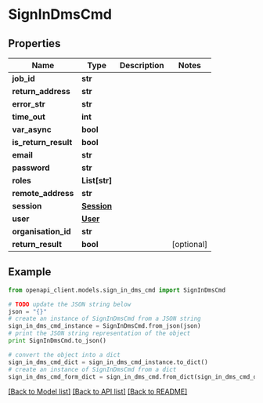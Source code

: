 # SignInDmsCmd


## Properties
Name | Type | Description | Notes
------------ | ------------- | ------------- | -------------
**job_id** | **str** |  | 
**return_address** | **str** |  | 
**error_str** | **str** |  | 
**time_out** | **int** |  | 
**var_async** | **bool** |  | 
**is_return_result** | **bool** |  | 
**email** | **str** |  | 
**password** | **str** |  | 
**roles** | **List[str]** |  | 
**remote_address** | **str** |  | 
**session** | [**Session**](Session.md) |  | 
**user** | [**User**](User.md) |  | 
**organisation_id** | **str** |  | 
**return_result** | **bool** |  | [optional] 

## Example

```python
from openapi_client.models.sign_in_dms_cmd import SignInDmsCmd

# TODO update the JSON string below
json = "{}"
# create an instance of SignInDmsCmd from a JSON string
sign_in_dms_cmd_instance = SignInDmsCmd.from_json(json)
# print the JSON string representation of the object
print SignInDmsCmd.to_json()

# convert the object into a dict
sign_in_dms_cmd_dict = sign_in_dms_cmd_instance.to_dict()
# create an instance of SignInDmsCmd from a dict
sign_in_dms_cmd_form_dict = sign_in_dms_cmd.from_dict(sign_in_dms_cmd_dict)
```
[[Back to Model list]](../README.md#documentation-for-models) [[Back to API list]](../README.md#documentation-for-api-endpoints) [[Back to README]](../README.md)


